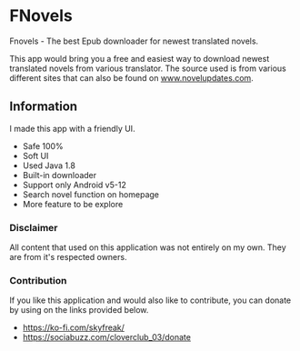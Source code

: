 # FNovels
Fnovels - The best Epub downloader for newest translated novels. 

This app would bring you a free and easiest way to download newest translated novels from various translator.
The source used is from various different sites that can also be found on www.novelupdates.com.

## Information
I made this app with a friendly UI. 

- Safe 100%
- Soft UI
- Used Java 1.8
- Built-in downloader
- Support only Android v5-12
- Search novel function on homepage
- More feature to be explore

### Disclaimer
All content that used on this application was not entirely on my own. They are from it's respected owners.

### Contribution
If you like this application and would also like to contribute, you can donate by using on the links provided below. 

- https://ko-fi.com/skyfreak/
- https://sociabuzz.com/cloverclub_03/donate
